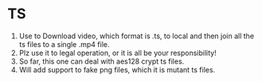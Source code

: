 # TS
1. Use to Download video, which format is .ts, to local and then join all the ts files to a single .mp4 file.
2. Plz use it to legal operation, or it is all be your responsibility!
3. So far, this one can deal with aes128 crypt ts files.
4. Will add support to fake png files, which it is mutant ts files.
